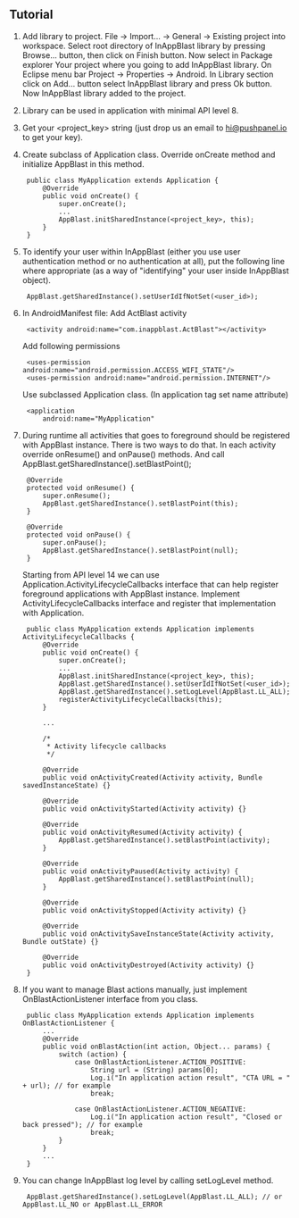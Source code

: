 ## Tutorial

1. Add library to project.
	File -> Import... -> General -> Existing project into workspace.
	Select root directory of InAppBlast library by pressing Browse... button, then click on Finish button.
	Now select in Package explorer Your project where you going to add InAppBlast library. On Eclipse menu bar Project -> Properties -> Android.
	In Library section click on Add... button select InAppBlast library and press Ok button.
	Now InAppBlast library added to the project.

2. Library can be used in application with minimal API level 8.

3. Get your \<project_key\> string (just drop us an email to hi@pushpanel.io to get your key).

4. Create subclass of Application class. Override onCreate method and initialize AppBlast in this method.

		public class MyApplication extends Application {
			@Override
			public void onCreate() {
				super.onCreate();
				...
				AppBlast.initSharedInstance(<project_key>, this);
			}
		}

5. To identify your user within InAppBlast (either you use user authentication method or no authentication at all), put the following line where appropriate (as a way of "identifying" your user inside InAppBlast object).

		AppBlast.getSharedInstance().setUserIdIfNotSet(<user_id>);

6. In AndroidManifest file:
	Add ActBlast activity

		<activity android:name="com.inappblast.ActBlast"></activity>

	Add following permissions

		<uses-permission android:name="android.permission.ACCESS_WIFI_STATE"/>
		<uses-permission android:name="android.permission.INTERNET"/>

	Use subclassed Application class. (In application tag set name attribute)

		<application
			android:name="MyApplication"

7. During runtime all activities that goes to foreground should be registered with AppBlast instance. There is two ways to do that.
	In each activity override onResume() and onPause() methods. And call AppBlast.getSharedInstance().setBlastPoint();

		@Override
		protected void onResume() {
			super.onResume();
			AppBlast.getSharedInstance().setBlastPoint(this);
		}

		@Override
		protected void onPause() {
			super.onPause();
			AppBlast.getSharedInstance().setBlastPoint(null);
		}

	Starting from API level 14 we can use Application.ActivityLifecycleCallbacks interface that can help register foreground applications with AppBlast instance. Implement ActivityLifecycleCallbacks interface and register that implementation with Application.

		public class MyApplication extends Application implements ActivityLifecycleCallbacks {
			@Override
			public void onCreate() {
				super.onCreate();
				...
				AppBlast.initSharedInstance(<project_key>, this);
				AppBlast.getSharedInstance().setUserIdIfNotSet(<user_id>);
				AppBlast.getSharedInstance().setLogLevel(AppBlast.LL_ALL);
				registerActivityLifecycleCallbacks(this);
			}

			...

			/*
			 * Activity lifecycle callbacks
			 */

			@Override
			public void onActivityCreated(Activity activity, Bundle savedInstanceState) {}

			@Override
			public void onActivityStarted(Activity activity) {}

			@Override
			public void onActivityResumed(Activity activity) {
				AppBlast.getSharedInstance().setBlastPoint(activity);
			}

			@Override
			public void onActivityPaused(Activity activity) {
				AppBlast.getSharedInstance().setBlastPoint(null);
			}

			@Override
			public void onActivityStopped(Activity activity) {}

			@Override
			public void onActivitySaveInstanceState(Activity activity, Bundle outState) {}

			@Override
			public void onActivityDestroyed(Activity activity) {}
		}

8. If you want to manage Blast actions manually, just implement OnBlastActionListener interface from you class.

		public class MyApplication extends Application implements OnBlastActionListener {
			...
			@Override
			public void onBlastAction(int action, Object... params) {
				switch (action) {
					case OnBlastActionListener.ACTION_POSITIVE:
						String url = (String) params[0];
						Log.i("In application action result", "CTA URL = " + url); // for example
						break;

					case OnBlastActionListener.ACTION_NEGATIVE:
						Log.i("In application action result", "Closed or back pressed"); // for example
						break;
				}
			}
			...
		}

9. You can change InAppBlast log level by calling setLogLevel method.

		AppBlast.getSharedInstance().setLogLevel(AppBlast.LL_ALL); // or AppBlast.LL_NO or AppBlast.LL_ERROR
